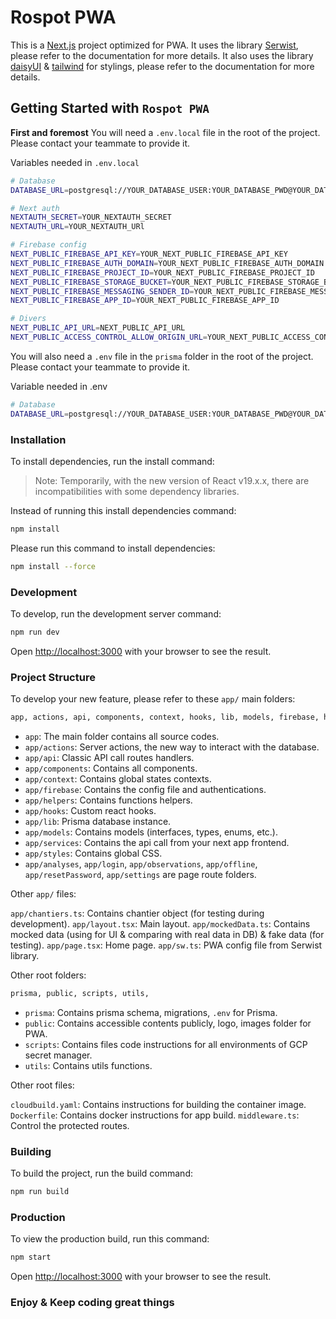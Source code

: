 # Rospot PWA

This is a [Next.js](https://nextjs.org) project optimized for PWA.
It uses the library [Serwist](https://serwist.pages.dev/), please refer to the documentation for more details.
It also uses the library [daisyUI](https://daisyui.com/) & [tailwind](https://tailwindcss.com/) for stylings, please refer to the documentation for more details.

## Getting Started with `Rospot PWA`

**First and foremost**
You will need a `.env.local` file in the root of the project. Please contact your teammate to provide it.

Variables needed in `.env.local`

```bash
# Database
DATABASE_URL=postgresql://YOUR_DATABASE_USER:YOUR_DATABASE_PWD@YOUR_DATABASE_HOST:YOUR_DATABASE_PORT/YOUR_DATABASE_NAME

# Next auth
NEXTAUTH_SECRET=YOUR_NEXTAUTH_SECRET
NEXTAUTH_URL=YOUR_NEXTAUTH_URl

# Firebase config
NEXT_PUBLIC_FIREBASE_API_KEY=YOUR_NEXT_PUBLIC_FIREBASE_API_KEY
NEXT_PUBLIC_FIREBASE_AUTH_DOMAIN=YOUR_NEXT_PUBLIC_FIREBASE_AUTH_DOMAIN
NEXT_PUBLIC_FIREBASE_PROJECT_ID=YOUR_NEXT_PUBLIC_FIREBASE_PROJECT_ID
NEXT_PUBLIC_FIREBASE_STORAGE_BUCKET=YOUR_NEXT_PUBLIC_FIREBASE_STORAGE_BUCKET
NEXT_PUBLIC_FIREBASE_MESSAGING_SENDER_ID=YOUR_NEXT_PUBLIC_FIREBASE_MESSAGING_SENDER_ID
NEXT_PUBLIC_FIREBASE_APP_ID=YOUR_NEXT_PUBLIC_FIREBASE_APP_ID

# Divers
NEXT_PUBLIC_API_URL=NEXT_PUBLIC_API_URL
NEXT_PUBLIC_ACCESS_CONTROL_ALLOW_ORIGIN_URL=YOUR_NEXT_PUBLIC_ACCESS_CONTROL_ALLOW_ORIGIN_URL
```

You will also need a `.env` file in the `prisma` folder in the root of the project. Please contact your teammate to provide it.

Variable needed in .env

```bash
# Database
DATABASE_URL=postgresql://YOUR_DATABASE_USER:YOUR_DATABASE_PWD@YOUR_DATABASE_HOST:YOUR_DATABASE_PORT/YOUR_DATABASE_NAME
```

### Installation

To install dependencies, run the install command:

> Note: Temporarily, with the new version of React v19.x.x, there are incompatibilities with some dependency libraries.

Instead of running this install dependencies command:

```bash
npm install
```

Please run this command to install dependencies:

```bash
npm install --force
```

### Development

To develop, run the development server command:

```bash
npm run dev
```

Open [http://localhost:3000](http://localhost:3000) with your browser to see the result.

### Project Structure

To develop your new feature, please refer to these `app/` main folders:

```bash
app, actions, api, components, context, hooks, lib, models, firebase, helpers, services, styles, analyses, observations, settings, login, resetPassword, offline
```

- `app`: The main folder contains all source codes.
- `app/actions`: Server actions, the new way to interact with the database.
- `app/api`: Classic API call routes handlers.
- `app/components`: Contains all components.
- `app/context`: Contains global states contexts.
- `app/firebase`: Contains the config file and authentications.
- `app/helpers`: Contains functions helpers.
- `app/hooks`: Custom react hooks.
- `app/lib`: Prisma database instance.
- `app/models`: Contains models (interfaces, types, enums, etc.).
- `app/services`: Contains the api call from your next app frontend.
- `app/styles`: Contains global CSS.
- `app/analyses`, `app/login`, `app/observations`, `app/offline`, `app/resetPassword`, `app/settings` are page route folders.

Other `app/` files:

`app/chantiers.ts`: Contains chantier object (for testing during development).
`app/layout.tsx`: Main layout.
`app/mockedData.ts`: Contains mocked data (using for UI & comparing with real data in DB) & fake data (for testing).
`app/page.tsx`: Home page.
`app/sw.ts`: PWA config file from Serwist library.

Other root folders:

```bash
prisma, public, scripts, utils,
```

- `prisma`: Contains prisma schema, migrations, `.env` for Prisma.
- `public`: Contains accessible contents publicly, logo, images folder for PWA.
- `scripts`: Contains files code instructions for all environments of GCP secret manager.
- `utils`: Contains utils functions.

Other root files:

`cloudbuild.yaml`: Contains instructions for building the container image.
`Dockerfile`: Contains docker instructions for app build.
`middleware.ts`: Control the protected routes.

### Building

To build the project, run the build command:

```bash
npm run build
```

### Production

To view the production build, run this command:

```bash
npm start
```

Open [http://localhost:3000](http://localhost:3000) with your browser to see the result.

### Enjoy & Keep coding great things
